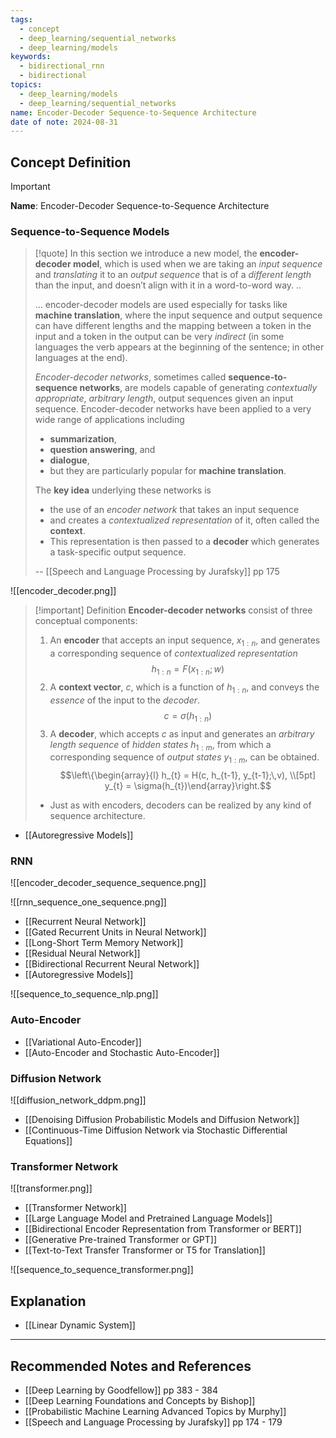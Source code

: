 ```yaml
---
tags:
  - concept
  - deep_learning/sequential_networks
  - deep_learning/models
keywords:
  - bidirectional_rnn
  - bidirectional
topics:
  - deep_learning/models
  - deep_learning/sequential_networks
name: Encoder-Decoder Sequence-to-Sequence Architecture
date of note: 2024-08-31
---
```


## Concept Definition

>[!important]
>**Name**: Encoder-Decoder Sequence-to-Sequence Architecture

### Sequence-to-Sequence Models

>[!quote]
>In this section we introduce a new model, the **encoder-decoder model**, which is used  when we are taking an *input sequence* and *translating* it to an *output sequence* that is  of a *different length* than the input, and doesn’t align with it in a word-to-word way. ..
>
>... encoder-decoder models are used especially for tasks like **machine translation**, where the input sequence and output sequence can have different lengths  and the mapping between a token in the input and a token in the output can be very *indirect* (in some languages the verb appears at the beginning of the sentence; in other languages at the end).
>
>*Encoder-decoder networks*, sometimes called **sequence-to-sequence networks**, are models capable of generating *contextually appropriate*, *arbitrary length*, output sequences given an input sequence. Encoder-decoder networks have been applied  to a very wide range of applications including 
>- **summarization**, 
>- **question answering**,  and 
>- **dialogue**, 
>- but they are particularly popular for **machine translation**.  
>
>The **key idea** underlying these networks is 
>- the use of an *encoder network* that  takes an input sequence 
>- and creates a *contextualized representation* of it, often called  the **context**. 
>- This representation is then passed to a **decoder** which generates a task-specific output sequence.
>  
>-- [[Speech and Language Processing by Jurafsky]] pp 175  

![[encoder_decoder.png]]

>[!important] Definition
>**Encoder-decoder networks** consist of three conceptual components: 
>1. An **encoder** that accepts an input sequence, $x_{1:n}$, and generates a corresponding sequence of *contextualized representation* $$h_{1:n} = F(x_{1:n}; w)$$
>2. A **context vector**, $c$, which is a function of $h_{1:n}$, and conveys the *essence* of  the input to the *decoder*. $$c = \sigma(h_{1:n})$$
>3. A **decoder**, which accepts $c$ as input and generates an *arbitrary length sequence* of *hidden states* $h_{1:m}$, from which a corresponding sequence of *output states* $y_{1:m}$, can be obtained. $$\left\{\begin{array}{l} h_{t} = H(c, h_{t-1}, y_{t-1};\,v), \\[5pt]  y_{t} = \sigma(h_{t})\end{array}\right.$$
>	- Just as with encoders, decoders can be realized  by any kind of sequence architecture.

- [[Autoregressive Models]]

### RNN

![[encoder_decoder_sequence_sequence.png]]


![[rnn_sequence_one_sequence.png]]

- [[Recurrent Neural Network]]
- [[Gated Recurrent Units in Neural Network]]
- [[Long-Short Term Memory Network]]
- [[Residual Neural Network]]
- [[Bidirectional Recurrent Neural Network]]
- [[Autoregressive Models]]

![[sequence_to_sequence_nlp.png]]



### Auto-Encoder

- [[Variational Auto-Encoder]]
- [[Auto-Encoder and Stochastic Auto-Encoder]]


### Diffusion Network

![[diffusion_network_ddpm.png]]

- [[Denoising Diffusion Probabilistic Models and Diffusion Network]]
- [[Continuous-Time Diffusion Network via Stochastic Differential Equations]]


### Transformer Network

![[transformer.png]]

- [[Transformer Network]]
- [[Large Language Model and Pretrained Language Models]]
- [[Bidirectional Encoder Representation from Transformer or BERT]]
- [[Generative Pre-trained Transformer or GPT]]
- [[Text-to-Text Transfer Transformer or T5 for Translation]]

![[sequence_to_sequence_transformer.png]]


## Explanation


- [[Linear Dynamic System]]



-----------
##  Recommended Notes and References






- [[Deep Learning by Goodfellow]] pp 383 - 384
- [[Deep Learning Foundations and Concepts by Bishop]]
- [[Probabilistic Machine Learning Advanced Topics by Murphy]] 
- [[Speech and Language Processing by Jurafsky]] pp 174 - 179